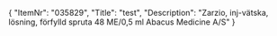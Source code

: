 {
  "ItemNr": "035829",
  "Title": "test",
  "Description": "Zarzio, inj-vätska, lösning, förfylld spruta 48 ME/0,5 ml Abacus Medicine A/S"
}
